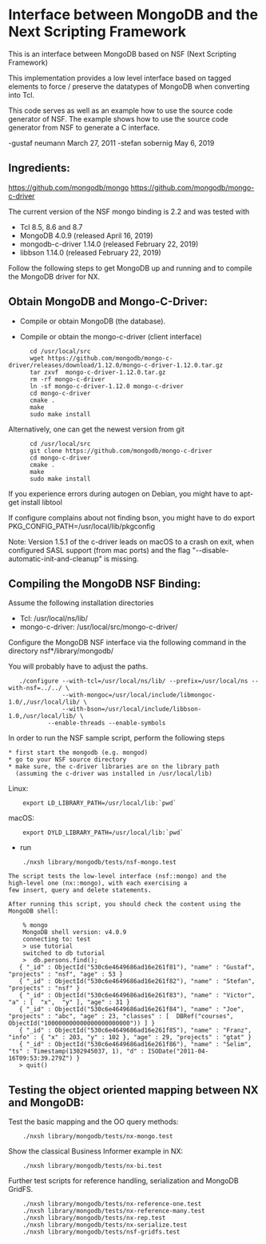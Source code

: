 

# Interface between MongoDB and the Next Scripting Framework #

This is an interface between MongoDB based on NSF (Next Scripting
Framework)

This implementation provides a low level interface based on tagged elements
to force / preserve the datatypes of MongoDB when converting into Tcl.

This code serves as well as an example how to use the source code generator
of NSF.  The example shows how to use the source code generator from NSF to
generate a C interface.

-gustaf neumann    March 27, 2011
-stefan sobernig     May 6,      2019


## Ingredients: ##

  https://github.com/mongodb/mongo
  https://github.com/mongodb/mongo-c-driver

The current version of the NSF mongo binding is 2.2 and was
tested with
- Tcl 8.5, 8.6 and 8.7
- MongoDB 4.0.9 (released April 16, 2019)
- mongodb-c-driver 1.14.0 (released February 22, 2019)
- libbson 1.14.0 (released February 22, 2019)

Follow the following steps to get MongoDB up and running
and to compile the MongoDB driver for NX.


## Obtain MongoDB and Mongo-C-Driver: ##

- Compile or obtain MongoDB (the database).

- Compile or obtain the mongo-c-driver (client interface)

````
      cd /usr/local/src
      wget https://github.com/mongodb/mongo-c-driver/releases/download/1.12.0/mongo-c-driver-1.12.0.tar.gz
      tar zxvf  mongo-c-driver-1.12.0.tar.gz
      rm -rf mongo-c-driver
      ln -sf mongo-c-driver-1.12.0 mongo-c-driver
      cd mongo-c-driver
      cmake .
      make
      sudo make install
````

  Alternatively, one can get the newest version from git

````
      cd /usr/local/src
      git clone https://github.com/mongodb/mongo-c-driver
      cd mongo-c-driver
      cmake .
      make
      sudo make install
````

  If you experience errors during autogen on Debian, you might have to
      apt-get install libtool

  If configure complains about not finding bson, you might have to do
      export PKG_CONFIG_PATH=/usr/local/lib/pkgconfig

  Note: Version 1.5.1 of the c-driver leads on macOS to a crash on
  exit, when configured SASL support (from mac ports) and the flag
  "--disable-automatic-init-and-cleanup" is missing.


## Compiling the MongoDB NSF Binding: ##

Assume the following installation directories

  - Tcl:             /usr/local/ns/lib/
  - mongo-c-driver: /usr/local/src/mongo-c-driver/

Configure the MongoDB NSF interface via the following
command in the directory nsf*/library/mongodb/

You will probably have to adjust the paths.

````
   ./configure --with-tcl=/usr/local/ns/lib/ --prefix=/usr/local/ns --with-nsf=../../ \
               --with-mongoc=/usr/local/include/libmongoc-1.0/,/usr/local/lib/ \
               --with-bson=/usr/local/include/libbson-1.0,/usr/local/lib/ \
	       --enable-threads --enable-symbols
````

In order to run the NSF sample script, perform the following steps

	* first start the mongodb (e.g. mongod)
	* go to your NSF source directory
	* make sure, the c-driver libraries are on the library path
      (assuming the c-driver was installed in /usr/local/lib)

Linux:

````
    export LD_LIBRARY_PATH=/usr/local/lib:`pwd`
````


macOS:

````
    export DYLD_LIBRARY_PATH=/usr/local/lib:`pwd`
````

  * run

````
    ./nxsh library/mongodb/tests/nsf-mongo.test
````

    The script tests the low-level interface (nsf::mongo) and the
    high-level one (nx::mongo), with each exercising a
    few insert, query and delete statements.

    After running this script, you should check the content using the
    MongoDB shell:

````
    % mongo
    MongoDB shell version: v4.0.9
    connecting to: test
    > use tutorial
    switched to db tutorial
    >  db.persons.find();
   { "_id" : ObjectId("530c6e4649686ad16e261f81"), "name" : "Gustaf", "projects" : "nsf", "age" : 53 }
   { "_id" : ObjectId("530c6e4649686ad16e261f82"), "name" : "Stefan", "projects" : "nsf" }
   { "_id" : ObjectId("530c6e4649686ad16e261f83"), "name" : "Victor", "a" : [  "x",  "y" ], "age" : 31 }
   { "_id" : ObjectId("530c6e4649686ad16e261f84"), "name" : "Joe", "projects" : "abc", "age" : 23, "classes" : [  DBRef("courses", ObjectId("100000000000000000000000")) ] }
   { "_id" : ObjectId("530c6e4649686ad16e261f85"), "name" : "Franz", "info" : { "x" : 203, "y" : 102 }, "age" : 29, "projects" : "gtat" }
   { "_id" : ObjectId("530c6e4649686ad16e261f86"), "name" : "Selim", "ts" : Timestamp(1302945037, 1), "d" : ISODate("2011-04-16T09:53:39.279Z") }
   > quit()
````

## Testing the object oriented mapping between NX and MongoDB: ##

Test the basic mapping and the OO query methods:

````
    ./nxsh library/mongodb/tests/nx-mongo.test
````

Show the classical Business Informer example in NX:

````
    ./nxsh library/mongodb/tests/nx-bi.test
````

Further test scripts for reference handling, serialization and
MongoDB GridFS.

````
    ./nxsh library/mongodb/tests/nx-reference-one.test
    ./nxsh library/mongodb/tests/nx-reference-many.test
    ./nxsh library/mongodb/tests/nx-rep.test
    ./nxsh library/mongodb/tests/nx-serialize.test
    ./nxsh library/mongodb/tests/nsf-gridfs.test
````
